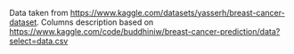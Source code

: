 Data taken from https://www.kaggle.com/datasets/yasserh/breast-cancer-dataset.
Columns description based on https://www.kaggle.com/code/buddhiniw/breast-cancer-prediction/data?select=data.csv
